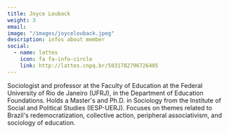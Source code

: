 ```yaml
---
title: Joyce Louback
weight: 3
email:
image: "/images/joycelouback.jpeg"
description: infos about member
social:
  - name: lattes
    icon: fa fa-info-circle
    link: http://lattes.cnpq.br/5031782796726405
---
```


Sociologist and professor at the Faculty of Education at the Federal University of Rio de Janeiro (UFRJ), in the Department of Education Foundations. Holds a Master's and Ph.D. in Sociology from the Institute of Social and Political Studies (IESP-UERJ). Focuses on themes related to Brazil's redemocratization, collective action, peripheral associativism, and sociology of education.
